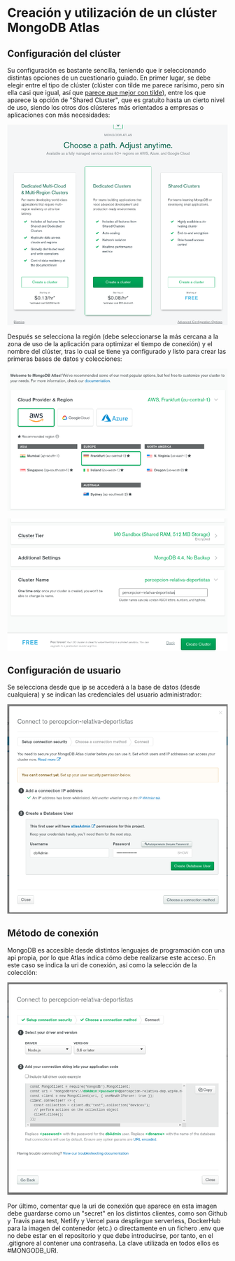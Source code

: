 # Creación y utilización de un clúster MongoDB Atlas

## Configuración del clúster
Su configuración es bastante sencilla, teniendo que ir seleccionando distintas opciones de un cuestionario guiado. En primer lugar, se debe elegir entre el tipo de clúster (clúster con tilde me parece rarísimo, pero sin ella casi que igual, así que [parece que mejor con tilde](https://www.fundeu.es/recomendacion/cluster/)), entre los que aparece la opción de "Shared Cluster", que es gratuito hasta un cierto nivel de uso, siendo los otros dos clústeres más orientados a empresas o aplicaciones con más necesidades:

![crear_cluster_free](https://github.com/AlbertoLejarraga/percepcion-relativa-deportistas/blob/master/docs/configuracionMongo/img/crear_cluster_free.png)

Después se selecciona la región (debe seleccionarse la más cercana a la zona de uso de la aplicación para optimizar el tiempo de conexión) y el nombre del clúster, tras lo cual se tiene ya configurado y listo para crear las primeras bases de datos y colecciones:

![seleccion_region](https://github.com/AlbertoLejarraga/percepcion-relativa-deportistas/blob/master/docs/configuracionMongo/img/seleccion_region.png)

![nombre_opciones_free](https://github.com/AlbertoLejarraga/percepcion-relativa-deportistas/blob/master/docs/configuracionMongo/img/nombre_opciones_free.png)

## Configuración de usuario
Se selecciona desde que ip se accederá a la base de datos (desde cualquiera) y se indican las credenciales del usuario administrador:

![configuracion_db_ip_usuario](https://github.com/AlbertoLejarraga/percepcion-relativa-deportistas/blob/master/docs/configuracionMongo/img/configuracion_db_ip_usuario.png)

## Método de conexión
MongoDB es accesible desde distintos lenguajes de programación con una api propia, por lo que Atlas indica cómo debe realizarse este acceso. En este caso se indica la uri de conexión, así como la selección de la colección:

![conexion_db_node](https://github.com/AlbertoLejarraga/percepcion-relativa-deportistas/blob/master/docs/configuracionMongo/img/conexion_db_node.png)

Por último, comentar que la uri de conexión que aparece en esta imagen debe guardarse como un "secret" en los distintos clientes, como son Github y Travis para test, Netlify y Vercel para despliegue serverless, DockerHub para la imagen del contenedor (etc.) o directamente en un fichero .env que no debe estar en el repositorio y que debe introducirse, por tanto, en el .gitignore al contener una contraseña. La clave utilizada en todos ellos es #MONGODB_URI.
